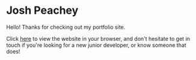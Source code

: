 # Josh Peachey

Hello! Thanks for checking out my portfolio site. 

Click [here](https://peach-24.github.io/portfolio-site/) to view the website in your browser, and don't hesitate to get in touch if you're looking for a new junior developer, or know someone that does!
